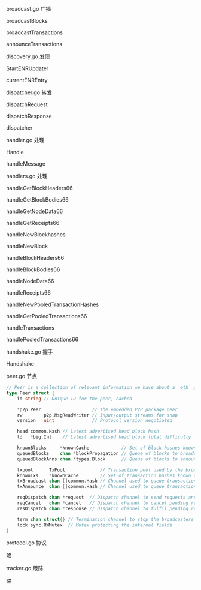 broadcast.go 广播

broadcastBlocks

broadcastTransactions

announceTransactions

discovery.go 发现

StartENRUpdater

currentENREntry

dispatcher.go 转发

dispatchRequest

dispatchResponse

dispatcher

handler.go 处理

Handle

handleMessage

handlers.go 处理

handleGetBlockHeaders66

handleGetBlockBodies66

handleGetNodeData66

handleGetReceipts66

handleNewBlockhashes

handleNewBlock

handleBlockHeaders66

handleBlockBodies66

handleNodeData66

handleReceipts66

handleNewPooledTransactionHashes

handleGetPooledTransactions66

handleTransactions

handlePooledTransactions66

handshake.go 握手

Handshake

peer.go 节点

```go
// Peer is a collection of relevant information we have about a `eth` peer.
type Peer struct {
	id string // Unique ID for the peer, cached

	*p2p.Peer                   // The embedded P2P package peer
	rw        p2p.MsgReadWriter // Input/output streams for snap
	version   uint              // Protocol version negotiated

	head common.Hash // Latest advertised head block hash
	td   *big.Int    // Latest advertised head block total difficulty

	knownBlocks     *knownCache            // Set of block hashes known to be known by this peer
	queuedBlocks    chan *blockPropagation // Queue of blocks to broadcast to the peer
	queuedBlockAnns chan *types.Block      // Queue of blocks to announce to the peer

	txpool      TxPool             // Transaction pool used by the broadcasters for liveness checks
	knownTxs    *knownCache        // Set of transaction hashes known to be known by this peer
	txBroadcast chan []common.Hash // Channel used to queue transaction propagation requests
	txAnnounce  chan []common.Hash // Channel used to queue transaction announcement requests

	reqDispatch chan *request  // Dispatch channel to send requests and track then until fulfilment
	reqCancel   chan *cancel   // Dispatch channel to cancel pending requests and untrack them
	resDispatch chan *response // Dispatch channel to fulfil pending requests and untrack them

	term chan struct{} // Termination channel to stop the broadcasters
	lock sync.RWMutex  // Mutex protecting the internal fields
}
```

protocol.go 协议

略

tracker.go 跟踪

略



